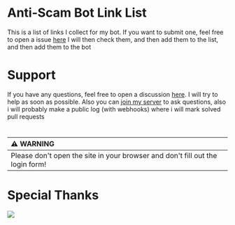 # Anti-Scam Bot Link List
This is a list of links I collect for my bot. If you want to submit one, feel free to open a issue [here](https://github.com/AntiScamBot/Anti-Scam-Link-List/issues/new)
I will then check them, and then add them to the list, and then add them to the bot

# Support
If you have any questions, feel free to open a discussion [here](https://github.com/AntiScamBot/Anti-Scam-Link-List/discussions/new). 
I will try to help as soon as possible. Also you can [join my server](https://discord.gg/4Q87pfTWqC) to ask questions, also i will probably make a public log (with webhooks) where i will mark solved pull requests
#
| :warning: **WARNING** | 
|:---------------------------| 
| Please don't open the site in your browser and don't fill out the login form! |

# Special Thanks
<a href="https://github.com/AntiScamBot/Anti-Scam-Link-List/graphs/contributors">
  <img src="https://contrib.rocks/image?repo=AntiScamBot/Anti-Scam-Bot-Link-List" />
</a>

